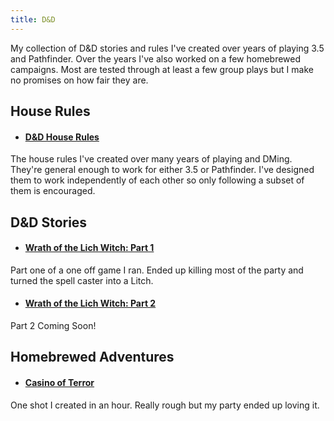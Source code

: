 ```yaml
---
title: D&D
---
```


<div class=article-list>

My collection of D&D stories and rules I've created over years of playing 3.5
and Pathfinder. Over the years I've also worked on a few homebrewed campaigns.
Most are tested through at least a few group plays but I make no promises on how
fair they are.

## House Rules

- #### [D&D House Rules](/dnd/dnd-house-rules.html)
The house rules I've created over many years of playing and DMing. They're
general enough to work for either 3.5 or Pathfinder. I've designed them to work
independently of each other so only following a subset of them is encouraged.

## D&D Stories

- #### [Wrath of the Lich Witch: Part 1](/blog/wrath-of-the-lich-witch-part-1.html)
Part one of a one off game I ran. Ended up killing most of the party and turned
the spell caster into a Litch.

- #### [Wrath of the Lich Witch: Part 2](/)
Part 2 Coming Soon!

## Homebrewed Adventures

- #### [Casino of Terror](/dnd/casino-of-terror.html)
One shot I created in an hour. Really rough but my party ended up loving it.

</div>
